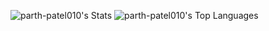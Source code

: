 ![parth-patel010's Stats](https://github-readme-stats.vercel.app/api?username=parth-patel010&theme=tokyonight&show_icons=true&hide_border=true&count_private=true)
![parth-patel010's Top Languages](https://github-readme-stats.vercel.app/api/top-langs/?username=parth-patel010&theme=tokyonight&show_icons=true&hide_border=true&layout=compact)
